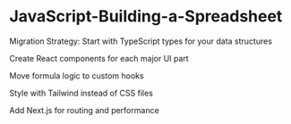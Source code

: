 # JavaScript-Building-a-Spreadsheet

Migration Strategy:
Start with TypeScript types for your data structures

Create React components for each major UI part

Move formula logic to custom hooks

Style with Tailwind instead of CSS files

Add Next.js for routing and performance
